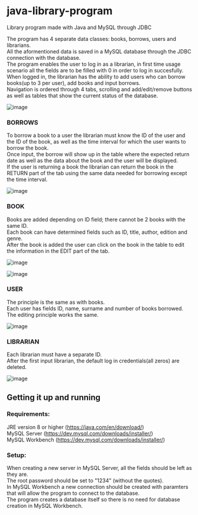 # java-library-program
Library program made with Java and MySQL through JDBC

The program has 4 separate data classes: books, borrows, users and librarians. <br>
All the aformentioned data is saved in a MySQL database through the JDBC connection with the database. <br>
The program enables the user to log in as a librarian, in first time usage scenario all the fields are to be filled with 0 in order to log in succesfully. <br>
When logged in, the librarian has the ability to add users who can borrow books(up to 3 per user), add books and input borrows. <br>
Navigation is ordered through 4 tabs, scrolling and add/edit/remove buttons as well as tables that show the current status of the database. <br>


![image](https://user-images.githubusercontent.com/91484772/135620757-69062fd2-fa18-4985-ade4-5d10ec901646.png)


### BORROWS
To borrow a book to a user the librarian must know the ID of the user and the ID of the book, as well as the time interval for which the user wants to borrow the book. <br>
Once input, the borrow will show up in the table where the expected return date as well as the data about the book and the user will be displayed. <br>
If the user is returning a book the librarian can return the book in the RETURN part of the tab using the same data needed for borrowing except the time interval. <br>


![image](https://user-images.githubusercontent.com/91484772/135620838-39e1e3ce-468a-495a-8dc5-e679f5b69ee7.png)


### BOOK 
Books are added depending on ID field; there cannot be 2 books with the same ID. <br>
Each book can have determined fields such as ID, title, author, edition and genre. <br>
After the book is added the user can click on the book in the table to edit the information in the EDIT part of the tab. <br>


![image](https://user-images.githubusercontent.com/91484772/135621010-aa7f8fc8-5b0f-42a8-882d-8143f6f1a029.png)

![image](https://user-images.githubusercontent.com/91484772/135621137-f526522c-43e9-41c0-b2b3-a5455b9cbc63.png)


### USER
The principle is the same as with books. <br>
Each user has fields ID, name, surname and number of books borrowed. <br>
The editing principle works the same. <br>


![image](https://user-images.githubusercontent.com/91484772/135620911-07124496-eec6-4a0a-91fb-46895653913a.png)


### LIBRARIAN
Each librarian must have a separate ID. <br>
After the first input librarian, the default log in credentials(all zeros) are deleted. <br>


![image](https://user-images.githubusercontent.com/91484772/135621189-c914ee64-6fcf-48ae-80a5-72d22e4218fa.png)


## Getting it up and running
### Requirements:
JRE version 8 or higher (https://java.com/en/download/)  
MySQL Server (https://dev.mysql.com/downloads/installer/)  
MySQL Workbench (https://dev.mysql.com/downloads/installer/)

### Setup:
When creating a new server in MySQL Server, all the fields should be left as they are.   
The root password should be set to "1234" (without the quotes).  
In MySQL Workbench a new connection should be created with paramters that will allow the program to connect to the database.  
The program creates a database itself so there is no need for database creation in MySQL Workbench.

